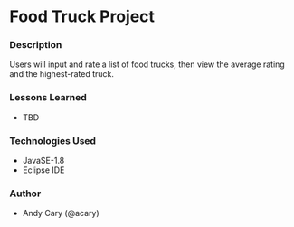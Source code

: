 # Food Truck Project

### Description

Users will input and rate a list of food trucks, then view the average rating and the highest-rated truck.

### Lessons Learned

- TBD

### Technologies Used

- JavaSE-1.8
- Eclipse IDE

### Author

- Andy Cary (@acary)
